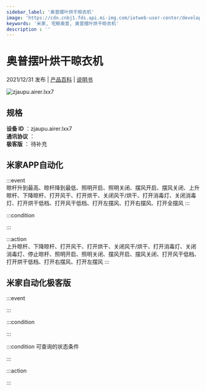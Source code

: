 ```yaml
---
sidebar_label: '奥普摆叶烘干晾衣机'
image: 'https://cdn.cnbj1.fds.api.mi-img.com/iotweb-user-center/developer_1679047959237d7av2Ryp.png?GalaxyAccessKeyId=AKVGLQWBOVIRQ3XLEW&Expires=9223372036854775807&Signature=ceutwRZU5bXzm0jYBaY2Tou/zkg='
keywords: '米家, 宅鲸奥普, 奥普摆叶烘干晾衣机'
description : ''
---
```

# 奥普摆叶烘干晾衣机

2021/12/31 发布 | [产品百科](https://home.mi.com/webapp/content/baike/product/index.html?model=zjaupu.airer.lxx7/) | [说明书](https://home.mi.com/views/introduction.html?model=zjaupu.airer.lxx7&region=cn)

![zjaupu.airer.lxx7](https://cdn.cnbj1.fds.api.mi-img.com/iotweb-user-center/developer_1679047959237d7av2Ryp.png?GalaxyAccessKeyId=AKVGLQWBOVIRQ3XLEW&Expires=9223372036854775807&Signature=ceutwRZU5bXzm0jYBaY2Tou/zkg=)

## 规格  
> 
**设备 ID** ：zjaupu.airer.lxx7  
**通讯协议** ：  
**极客版**  ： 待补充 


## 米家APP自动化  

:::event  
晾杆升到最高、晾杆降到最低、照明开启、照明关闭、摆风开启、摆风关闭、上升晾杆、下降晾杆、打开风干、打开烘干、关闭风干/烘干、打开消毒灯、关闭消毒灯、打开烘干低档、打开风干低档、打开左摆风、打开右摆风、打开全摆风
:::

:::condition  

:::

:::action   
上升晾杆、下降晾杆、打开风干、打开烘干、关闭风干/烘干、打开消毒灯、关闭消毒灯、停止晾杆、照明开启、照明关闭、摆风开启、摆风关闭、打开风干低档、打开烘干低档、打开右摆风、打开左摆风
:::

## 米家自动化极客版  

:::event  

:::

:::condition  

:::

:::condition 可查询的状态条件  

:::

:::action  

:::

        
